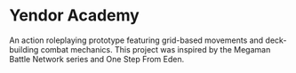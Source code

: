 # Yendor Academy
An action roleplaying prototype featuring grid-based movements and deck-building combat mechanics.
This project was inspired by the Megaman Battle Network series and One Step From Eden.
